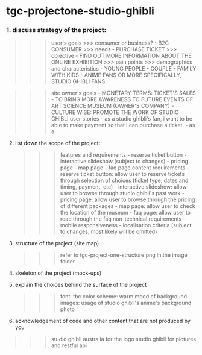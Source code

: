 # tgc-projectone-studio-ghibli

### 1. discuss strategy of the project:

   >>> user's goals
       >>> consumer or business?
           - B2C CONSUMER
       >>> needs
           - PURCHASE TICKET
       >>> objective
           - FIND OUT MORE INFORMATION ABOUT THE ONLINE EXHIBITION
       >>> pain points
       >>> demographics and characteristics
           - YOUNG PEOPLE
           - COUPLE
           - FAMILY WITH KIDS
           - ANIME FANS OR MORE SPECIFICALLY, STUDIO GHIBLI FANS

   >>> site owner's goals
       - MONETARY TERMS: TICKET'S SALES
       - TO BRING MORE AWARENESS TO FUTURE EVENTS OF ART SCIENCE MUSEUM (OWNER'S COMPANY)
       - CULTURE WISE: PROMOTE THE WORK OF STUDIO GHIBLI
   >>> user stories
       - as a studio ghibli's fan, i want to be able to make payment so that i can purchase a ticket.
       - as a

2. list down the scope of the project:
   >>> features and requirements
       - reserve ticket button
       - interactive slideshow (subject to changes)
       - pricing page
       - map page
       - faq page
   >>> content requirements
       - reserve ticket button: allow user to reserve tickets through selection of choices (ticket               type, dates and timing, payment, etc)
       - interactive slideshow: allow user to browse through studio ghibli's past work
       - pricing page: allow user to browse through the pricing of different packages
       - map page: allow user to check the location of the museum
       - faq page: allow user to read through the faq
   >>> non-technical requirements
       - mobile responsiveness
       - localisation criteria (subject to changes, most likely will be omitted)
      

3. structure of the project (site map)
   >>> refer to tgc-project-one-structure.png in the image folder

4. skeleton of the project (mock-ups)

5. explain the choices behind the surface of the project
   >>> font: tbc
   >>> color scheme: warm
   >>> mood of background images: usage of studio ghibli's anime's background photo

6. acknowledgement of code and other content that are not produced by you

>>> studio ghibli australia for the logo
>>> studio ghibli for pictures and restful api
